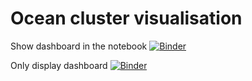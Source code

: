 # Ocean cluster visualisation

Show dashboard in the notebook
[![Binder](https://mybinder.org/badge_logo.svg)](https://mybinder.org/v2/gh/y-jenniges/ocean_clustering_and_validation/HEAD?filepath=dashboard_ocean_cluster_visualisation.ipynb)

Only display dashboard
[![Binder](https://mybinder.org/badge.svg)](https://mybinder.org/v2/gh/y-jenniges/ocean_clustering_and_validation/HEAD?urlpath=apps%2Fdashboard_ocean_cluster_visualisation.ipynb)
